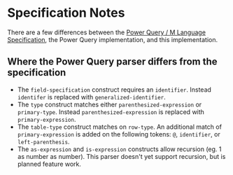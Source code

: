 # Specification Notes

There are a few differences between the [Power Query / M Language Specification](https://docs.microsoft.com/en-us/powerquery-m/power-query-m-language-specification), the Power Query implementation, and this implementation.

## Where the Power Query parser differs from the specification

* The `field-specification` construct requires an `identifier`. Instead `identifer` is replaced with `generalized-identifier`.
* The `type` construct matches either `parenthesized-expression` or `primary-type`. Instead `parenthesized-expression` is replaced with `primary-expression`.
* The `table-type` construct matches on `row-type`. An additional match of `primary-expression` is added on the following tokens: `@`, `identifier`, or `left-parenthesis`.
* The `as-expression` and `is-expression` constructs allow recursion (eg. 1 as number as number). This parser doesn't yet support recursion, but is planned feature work.